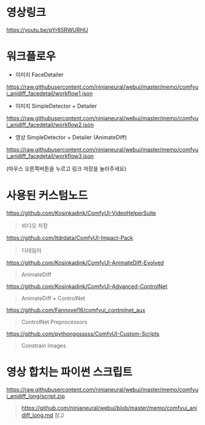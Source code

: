# 영상링크

<https://youtu.be/qYr65RWURHU>



# 워크플로우

* 이미지 FaceDetailer 

<https://raw.githubusercontent.com/ninjaneural/webui/master/memo/comfyui_anidiff_facedetail/workflow1.json>

* 이미지 SimpleDetector + Detailer

<https://raw.githubusercontent.com/ninjaneural/webui/master/memo/comfyui_anidiff_facedetail/workflow2.json>

* 영상 SimpleDetector + Detailer (AnimateDiff)

<https://raw.githubusercontent.com/ninjaneural/webui/master/memo/comfyui_anidiff_facedetail/workflow3.json>

(마우스 오른쪽버튼을 누르고 링크 저장을 눌러주세요)


# 사용된 커스텀노드

<https://github.com/Kosinkadink/ComfyUI-VideoHelperSuite>

> 비디오 저장

<https://github.com/ltdrdata/ComfyUI-Impact-Pack>

> 디테일러

<https://github.com/Kosinkadink/ComfyUI-AnimateDiff-Evolved>

> AnimateDiff

<https://github.com/Kosinkadink/ComfyUI-Advanced-ControlNet>

> AnimateDiff + ControlNet

<https://github.com/Fannovel16/comfyui_controlnet_aux>

> ControlNet Preprocessors

<https://github.com/pythongosssss/ComfyUI-Custom-Scripts>

> Constrain Images


# 영상 합치는 파이썬 스크립트

<https://raw.githubusercontent.com/ninjaneural/webui/master/memo/comfyui_anidiff_long/script.zip>

> <https://github.com/ninjaneural/webui/blob/master/memo/comfyui_anidiff_long.md> 참고  

